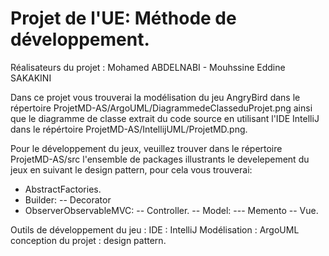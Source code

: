 # Projet de l'UE: Méthode de développement.

Réalisateurs du projet : 
   Mohamed ABDELNABI - Mouhssine Eddine SAKAKINI


Dans ce projet vous trouverai la modélisation du jeu AngryBird dans le répertoire ProjetMD-AS/ArgoUML/DiagrammedeClasseduProjet.png ainsi que le diagramme de classe extrait du code source en utilisant l'IDE IntelliJ dans le répértoire ProjetMD-AS/IntellijUML/ProjetMD.png.

Pour le développement du jeux, veuillez trouver dans le répertoire ProjetMD-AS/src l'ensemble de packages illustrants le develepement du jeux en suivant le design pattern, pour cela vous trouverai: 
 - AbstractFactories.
 - Builder:
 	-- Decorator
 - ObserverObservableMVC:
 	-- Controller.
 	-- Model:
		--- Memento
 	-- Vue.
 	
Outils de développement du jeu : 
	IDE : IntelliJ
	Modélisation : ArgoUML
	conception du projet : design pattern.
